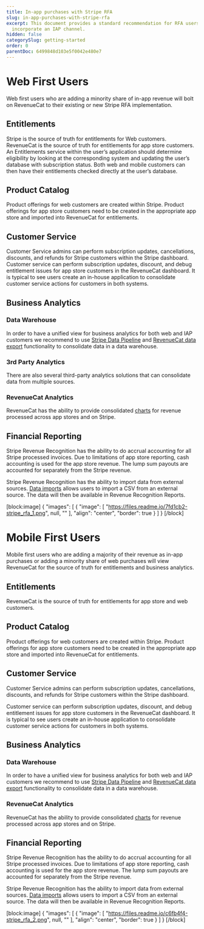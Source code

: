 ```yaml
---
title: In-app purchases with Stripe RFA
slug: in-app-purchases-with-stripe-rfa
excerpt: This document provides a standard recommendation for RFA users looking to
  incorporate an IAP channel.
hidden: false
categorySlug: getting-started
order: 0
parentDoc: 6499848d103e5f0042e480e7
---
```

# Web First Users

Web first users who are adding a minority share of in-app revenue will bolt on RevenueCat to their existing or new Stripe RFA implementation. 

## Entitlements

Stripe is the source of truth for entitlements for Web customers. RevenueCat is the source of truth for entitlements for app store customers. An Entitlements service within the user’s application should determine eligibility by looking at the corresponding system and updating the user’s database with subscription status. Both web and mobile customers can then have their entitlements checked directly at the user’s database. 

## Product Catalog

Product offerings for web customers are created within Stripe. Product offerings for app store customers need to be created in the appropriate app store and imported into RevenueCat for entitlements. 

## Customer Service

Customer Service admins can perform subscription updates, cancellations, discounts, and refunds for Stripe customers within the Stripe dashboard. Customer service can perform subscription updates, discount, and debug entitlement issues for app store customers in the RevenueCat dashboard. It is typical to see users create an in-house application to consolidate customer service actions for customers in both systems. 

## Business Analytics

### Data Warehouse

In order to have a unified view for business analytics for both web and IAP customers we recommend to use [Stripe Data Pipeline](https://stripe.com/data-pipeline) and [RevenueCat data export](https://www.revenuecat.com/docs/scheduled-data-exports) functionality to consolidate data in a data warehouse. 

### 3rd Party Analytics

There are also several third-party analytics solutions that can consolidate data from multiple sources.

### RevenueCat Analytics

RevenueCat has the ability to provide consolidated [charts](https://www.revenuecat.com/docs/charts) for revenue processed across app stores and on Stripe.

## Financial Reporting

Stripe Revenue Recognition has the ability to do accrual accounting for all Stripe processed invoices. Due to limitations of app store reporting, cash accounting is used for the app store revenue. The lump sum payouts are accounted for separately from the Stripe revenue. 

Stripe Revenue Recognition has the ability to import data from external sources. [Data imports](https://stripe.com/docs/revenue-recognition/data-import) allows users to import a CSV from an external source. The data will then be available in Revenue Recognition Reports.

[block:image]
{
  "images": [
    {
      "image": [
        "https://files.readme.io/7fd1cb2-stripe_rfa_1.png",
        null,
        ""
      ],
      "align": "center",
      "border": true
    }
  ]
}
[/block]

# Mobile First Users

Mobile first users who are adding a majority of their revenue as in-app purchases or adding a minority share of web purchases will view RevenueCat for the source of truth for entitlements and business analytics. 

## Entitlements

RevenueCat is the source of truth for entitlements for app store and web customers.

## Product Catalog

Product offerings for web customers are created within Stripe. Product offerings for app store customers need to be created in the appropriate app store and imported into RevenueCat for entitlements. 

## Customer Service

Customer Service admins can perform subscription updates, cancellations, discounts, and refunds for Stripe customers within the Stripe dashboard. 

Customer service can perform subscription updates, discount, and debug entitlement issues for app store customers in the RevenueCat dashboard. It is typical to see users create an in-house application to consolidate customer service actions for customers in both systems. 

## Business Analytics

### Data Warehouse

In order to have a unified view for business analytics for both web and IAP customers we recommend to use [Stripe Data Pipeline](https://stripe.com/data-pipeline) and [RevenueCat data export](https://www.revenuecat.com/docs/scheduled-data-exports) functionality to consolidate data in a data warehouse. 

### RevenueCat Analytics

RevenueCat has the ability to provide consolidated [charts](https://www.revenuecat.com/docs/charts) for revenue processed across app stores and on Stripe.

## Financial Reporting

Stripe Revenue Recognition has the ability to do accrual accounting for all Stripe processed invoices. Due to limitations of app store reporting, cash accounting is used for the app store revenue. The lump sum payouts are accounted for separately from the Stripe revenue. 

Stripe Revenue Recognition has the ability to import data from external sources. [Data imports](https://stripe.com/docs/revenue-recognition/data-import) allows users to import a CSV from an external source. The data will then be available in Revenue Recognition Reports.

[block:image]
{
  "images": [
    {
      "image": [
        "https://files.readme.io/c6fb4f4-stripe_rfa_2.png",
        null,
        ""
      ],
      "align": "center",
      "border": true
    }
  ]
}
[/block]